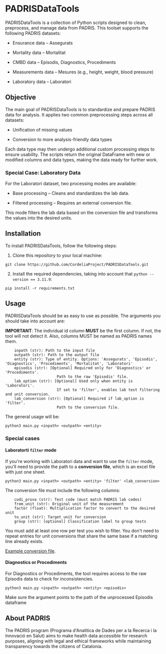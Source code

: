 # PADRISDataTools

PADRISDataTools is a collection of Python scripts designed to clean, preprocess, and manage data from PADRIS. This toolset supports the following PADRIS datasets:

- Ensurance data – Assegurats

- Mortality data – Mortalitat

- CMBD data – Episodis, Diagnostics, Procediments

- Measurements data – Mesures (e.g., height, weight, blood pressure)

- Laboratory data – Laboratori

## Objective
The main goal of PADRISDataTools is to standardize and prepare PADRIS data for analysis. It applies two common preprocessing steps across all datasets:

- Unification of missing values

- Conversion to more analysis-friendly data types

Each data type may then undergo additional custom processing steps to ensure usability. The scripts return the original DataFrame with new or modified columns and data types, making the data ready for further work.

### Special Case: Laboratory Data
For the Laboratori dataset, two processing modes are available:

- Base processing – Cleans and standardizes the lab data.

- Filtered processing – Requires an external conversion file.

This mode filters the lab data based on the conversion file and transforms the values into the desired units.


## Installation

To install PADRISDataTools, follow the following steps:

1. Clone this repository to your local machine:

```
git clone https://github.com/CordeliaProject/PADRISDataTools.git
```

2. Install the required dependencies, taking into account that  `python --version == 3.11.9`:
```
pip install -r requirements.txt
```

## Usage
PADRISDataTools should be as easy to use as possible. The arguments you should take into account are:

**IMPORTANT**: The individual id column **MUST** be the first column. If not, the tool will not detect it. Also, columns MUST be named as PADRIS names them.

```
    inpath (str): Path to the input file
    outpath (str): Path to the output file
    entity (str): Type of entity. Options: 'Assegurats', 'Episodis', 'Diagnostics', 'Procediments', 'Mortalitat', 'Laboratori'
    episodis (str): [Optional] Required only for 'Diagnostics' or 'Procediments'.
                       Path to the raw 'Episodis' file.
    lab_option (str): [Optional] Used only when entity is 'Laboratori'.
                       If set to 'filter', enables lab test filtering and unit conversion.
    lab_conversion (str): [Optional] Required if lab_option is 'filter'.
                       Path to the conversion file.
```

The general usage will be:

```
python3 main.py <inpath> <outpath> <entity>
```

### Special cases

#### Laboratorti `filter` mode
If you're working with Laboratori data and want to use the `filter` mode, you'll need to provide the path to a **conversion file**, which is an excel file with just one sheet.

```
python3 main.py <inpath> <outpath> <entity> 'filter' <lab_conversion>
```

The conversion file must include the following columns:

```
    codi_prova (str): Test code (must match PADRIS lab codes)
    from_unit (str): Original unit of the measurement
    factor (float): Multiplication factor to convert to the desired unit
    to_unit (str): Target unit for conversion
    group (str): [optional] Classification label to group tests
```

You must add at least one row per test you wish to filter. You don't need to repeat entries for unit conversions that share the same base if a matching line already exists.

[Example conversion file](https://docs.google.com/spreadsheets/d/1psceKUL4BeNs7xuVsmPr4IceuKPLsgO_/edit?usp=sharing&ouid=113699313160507628266&rtpof=true&sd=true).


#### Diagnostics or Procediments
For Diagnostics or Procediments, the tool requires access to the raw Episodis data to check for inconsistencies.

```
python3 main.py <inpath> <outpath> <entity> <episodis>
```

Make sure the <episodis> argument points to the path of the unprocessed Episodis dataframe


## About PADRIS
The PADRIS program (Programa d'Analítica de Dades per a la Recerca i la Innovació en Salut) aims to make health data accessible for research purposes, aligning with legal and ethical frameworks while maintaining transparency towards the citizens of Catalonia.